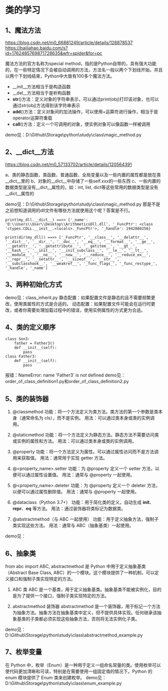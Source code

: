# 类的学习

## 1、魔法方法
https://blog.csdn.net/m0_66881249/article/details/128878537
https://baijiahao.baidu.com/s?id=1762485769871728635&wfr=spider&for=pc

魔法方法的官方名称为special method，指的是Python自带的，具有强大功能的，在一些特定情况下会被自动调用的方法，方法名一般以两个下划线开始，并且以两个下划线结束，Python中大致有100多个魔法方法。

- __init__方法相当于是构造函数
- __del__方法相当于是析构函数
- __str__()方法：定义对象的字符串表示，可以通过print(obj)打印该对象，也可以通过str(obj)方法得到该字符串表示
- __add__()方法：定义对象间的加法操作，可以使用+运算符进行操作，相当于是operator运算符重载
- __call__()方法：定义一个可调用的对象，使实例对象可以像函数一样被调用

demo见：D:\Github\Storage\python\study\class\magic_method.py

## 2、__dict__方法
https://blog.csdn.net/m0_57133702/article/details/120564391

a、类的静态函数、类函数、普通函数、全局变量以及一些内置的属性都是放在类__dict__里的
b、对象的__dict__中存储了一些self.xxx的一些东西
c、一些内置的数据类型是没有__dict__属性的，如：int, list, dict等这些常用的数据类型是没有__dict__属性的

demo见：D:\Github\Storage\python\study\class\magic_method.py
那是不是之前想知道调用的dll文件有哪些方法就使用这个呢？答案是不行。
```
print(my_dll.__dict__) ==>> {'_name': 'D:\\Users\\User\\Desktop\\ArithmeticsDll.dll', '_FuncPtr': <class 'ctypes.CDLL.__init__.<locals>._FuncPtr'>, '_handle': 1942880256}

print(dir(my_dll)) ==>> ['_FuncPtr', '__class__', '__delattr__', '__dict__', '__dir__', '__doc__', '__eq__', '__format__', '__ge__', '__getattr__', '__getattribute__', '__getitem__', '__gt__', '__hash__', '__init__', '__init_subclass__', '__le__', '__lt__', '__module__', '__ne__', '__new__', '__reduce__', '__reduce_ex__', '__repr__', '__setattr__', '__sizeof__', '__str__', '__subclasshook__', '__weakref__', '_func_flags_', '_func_restype_', '_handle', '_name']
```

## 3、两种初始化方式
demo见：class_inherit.py
静态配置：如果配置文件是静态的且不需要频繁更改，使用类属性的方式是合适的。
动态配置：如果配置文件可能会在运行时更改，或者你需要处理加载过程中的错误，使用实例属性的方式更为合适。

## 4、类的定义顺序
```
class Son3:
    father = Father3()
    def __init__(self):
        pass
class Father3:
    def __init__(self):
        pass
```
报错：NameError: name 'Father3' is not defined
demo见：order_of_class_definition1.py和order_of_class_definition2.py

## 5、类的装饰器
1. @classmethod
功能：将一个方法定义为类方法。类方法的第一个参数是类本身（通常命名为 cls），而不是实例。
用法：可以通过类本身或类的实例调用。

2. @staticmethod
功能：将一个方法定义为静态方法。静态方法不需要访问类或实例的属性和方法。
用法：可以通过类本身或类的实例调用。

3. @property
功能：将一个方法定义为属性。可以通过属性访问而不是方法调用来获取值。
用法：通常用于实现 getter 方法。

4. @<property_name>.setter
功能：为 @property 定义一个 setter 方法，以便可以通过属性设置值。
用法：通常与 @property 一起使用。

5. @<property_name>.deleter
功能：为 @property 定义一个 deleter 方法，以便可以通过属性删除值。
用法：通常与 @property 一起使用。

6. @dataclass（Python 3.7+）
功能：用于简化类的定义，自动生成 __init__、__repr__、__eq__ 等方法。
用法：通过装饰器将类标记为数据类。

7. @abstractmethod（与 ABC 一起使用）
功能：用于定义抽象方法，强制子类实现这些方法。
用法：通常与 ABC（抽象基类）一起使用。

demo见：

## 6、抽象类
from abc import ABC, abstractmethod 是 Python 中用于定义抽象基类（Abstract Base Class, ABC）的一个模块。这个模块提供了一种机制，可以定义接口和强制子类实现特定的方法。

1. ABC 类
ABC 是一个基类，用于定义抽象基类。抽象基类不能被实例化，目的是为了提供一个接口，强制子类实现特定的方法。

2. abstractmethod 装饰器
abstractmethod 是一个装饰器，用于标记一个方法为抽象方法。抽象方法在抽象基类中定义，但不提供具体实现。任何继承该抽象基类的子类都必须实现这些抽象方法，否则将无法实例化子类。

demo见：D:\Github\Storage\python\study\class\abstractmethod_example.py

## 7、枚举变量
在 Python 中，枚举（Enum）是一种用于定义一组命名常量的类。使用枚举可以使代码更加清晰和可读，特别是在需要使用一组固定值的情况下。Python 的 enum 模块提供了 Enum 类来创建枚举。
demo见：D:\Github\Storage\python\study\class\enum_example.py
